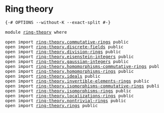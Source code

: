# Ring theory

<pre class="Agda"><a id="24" class="Symbol">{-#</a> <a id="28" class="Keyword">OPTIONS</a> <a id="36" class="Pragma">--without-K</a> <a id="48" class="Pragma">--exact-split</a> <a id="62" class="Symbol">#-}</a>

<a id="67" class="Keyword">module</a> <a id="74" href="ring-theory.html" class="Module">ring-theory</a> <a id="86" class="Keyword">where</a>

<a id="93" class="Keyword">open</a> <a id="98" class="Keyword">import</a> <a id="105" href="ring-theory.commutative-rings.html" class="Module">ring-theory.commutative-rings</a> <a id="135" class="Keyword">public</a>
<a id="142" class="Keyword">open</a> <a id="147" class="Keyword">import</a> <a id="154" href="ring-theory.discrete-fields.html" class="Module">ring-theory.discrete-fields</a> <a id="182" class="Keyword">public</a>
<a id="189" class="Keyword">open</a> <a id="194" class="Keyword">import</a> <a id="201" href="ring-theory.division-rings.html" class="Module">ring-theory.division-rings</a> <a id="228" class="Keyword">public</a>
<a id="235" class="Keyword">open</a> <a id="240" class="Keyword">import</a> <a id="247" href="ring-theory.eisenstein-integers.html" class="Module">ring-theory.eisenstein-integers</a> <a id="279" class="Keyword">public</a>
<a id="286" class="Keyword">open</a> <a id="291" class="Keyword">import</a> <a id="298" href="ring-theory.gaussian-integers.html" class="Module">ring-theory.gaussian-integers</a> <a id="328" class="Keyword">public</a>
<a id="335" class="Keyword">open</a> <a id="340" class="Keyword">import</a> <a id="347" href="ring-theory.homomorphisms-commutative-rings.html" class="Module">ring-theory.homomorphisms-commutative-rings</a> <a id="391" class="Keyword">public</a>
<a id="398" class="Keyword">open</a> <a id="403" class="Keyword">import</a> <a id="410" href="ring-theory.homomorphisms-rings.html" class="Module">ring-theory.homomorphisms-rings</a> <a id="442" class="Keyword">public</a>
<a id="449" class="Keyword">open</a> <a id="454" class="Keyword">import</a> <a id="461" href="ring-theory.ideals.html" class="Module">ring-theory.ideals</a> <a id="480" class="Keyword">public</a>
<a id="487" class="Keyword">open</a> <a id="492" class="Keyword">import</a> <a id="499" href="ring-theory.invertible-elements-rings.html" class="Module">ring-theory.invertible-elements-rings</a> <a id="537" class="Keyword">public</a>
<a id="544" class="Keyword">open</a> <a id="549" class="Keyword">import</a> <a id="556" href="ring-theory.isomorphisms-commutative-rings.html" class="Module">ring-theory.isomorphisms-commutative-rings</a> <a id="599" class="Keyword">public</a>
<a id="606" class="Keyword">open</a> <a id="611" class="Keyword">import</a> <a id="618" href="ring-theory.isomorphisms-rings.html" class="Module">ring-theory.isomorphisms-rings</a> <a id="649" class="Keyword">public</a>
<a id="656" class="Keyword">open</a> <a id="661" class="Keyword">import</a> <a id="668" href="ring-theory.localizations-rings.html" class="Module">ring-theory.localizations-rings</a> <a id="700" class="Keyword">public</a>
<a id="707" class="Keyword">open</a> <a id="712" class="Keyword">import</a> <a id="719" href="ring-theory.nontrivial-rings.html" class="Module">ring-theory.nontrivial-rings</a> <a id="748" class="Keyword">public</a>
<a id="755" class="Keyword">open</a> <a id="760" class="Keyword">import</a> <a id="767" href="ring-theory.rings.html" class="Module">ring-theory.rings</a> <a id="785" class="Keyword">public</a>
</pre>